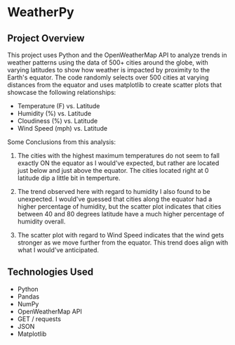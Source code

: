 # WeatherPy

## Project Overview

This project uses Python and the OpenWeatherMap API to analyze trends in weather patterns using the data of 500+ cities around the globe, with varying latitudes to show how weather is impacted by proximity to the Earth's equator. The code randomly selects over 500 cities at varying distances from the equator and uses matplotlib to create scatter plots that showcase the following relationships:

- Temperature (F) vs. Latitude 
- Humidity (%) vs. Latitude 
- Cloudiness (%) vs. Latitude 
- Wind Speed (mph) vs. Latitude

Some Conclusions from this analysis:
1. The cities with the highest maximum temperatures do not seem to fall exactly ON the equator as I would've expected, but rather are located just below and just above the equator. The cities located right at 0 latitude dip a little bit in temperture. 

2. The trend observed here with regard to humidity I also found to be unexpected. I would've guessed that cities along the equator had a higher percentage of humidity, but the scatter plot indicates that cities between 40 and 80 degrees latitude have a much higher percentage of humidity overall. 

3. The scatter plot with regard to Wind Speed indicates that the wind gets stronger as we move further from the equator. This trend does align with what I would've anticipated.

## Technologies Used

- Python
- Pandas
- NumPy
- OpenWeatherMap API
- GET / requests
- JSON 
- Matplotlib
